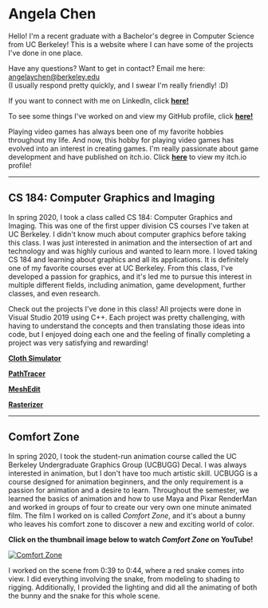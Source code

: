 # Angela Chen

Hello! I'm a recent graduate with a Bachelor's degree in Computer Science from UC Berkeley! This is a website where I can have some of the projects I've done in one place.

Have any questions? Want to get in contact? Email me here: angelaychen@berkeley.edu\
(I usually respond pretty quickly, and I swear I'm really friendly! :D)

If you want to connect with me on LinkedIn, click [**here!**](https://www.linkedin.com/in/angela-chen-0a91811b6/)

To see some things I've worked on and view my GitHub profile, click [**here!**](https://github.com/achen0816)

Playing video games has always been one of my favorite hobbies throughout my life. And now, this hobby for playing video games has evolved into an interest in creating games. I'm really passionate about game development and have published on itch.io. Click [**here**](https://angiegelo.itch.io/) to view my itch.io profile!

---

## CS 184: Computer Graphics and Imaging

In spring 2020, I took a class called CS 184: Computer Graphics and Imaging. This was one of the first upper division CS courses I've taken at UC Berkeley. I didn't know much about computer graphics before taking this class. I was just interested in animation and the intersection of art and technology and was highly curious and wanted to learn more. I loved taking CS 184 and learning about graphics and all its applications. It is definitely one of my favorite courses ever at UC Berkeley. From this class, I've developed a passion for graphics, and it's led me to pursue this interest in multiple different fields, including animation, game development, further classes, and even research.

Check out the projects I've done in this class! All projects were done in Visual Studio 2019 using C++. Each project was pretty challenging, with having to understand the concepts and then translating those ideas into code, but I enjoyed doing each one and the feeling of finally completing a project was very satisfying and rewarding!

[**Cloth Simulator**](https://achen0816.github.io/clothsim/)

[**PathTracer**](https://achen0816.github.io/pathtracer/)

[**MeshEdit**](https://achen0816.github.io/meshedit/)

[**Rasterizer**](https://achen0816.github.io/rasterizer/)

---

## Comfort Zone

In spring 2020, I took the student-run animation course called the UC Berkeley Undergraduate Graphics Group (UCBUGG) Decal. I was always interested in animation, but I don't have too much artistic skill. UCBUGG is a course designed for animation beginners, and the only requirement is a passion for animation and a desire to learn. Throughout the semester, we learned the basics of animation and how to use Maya and Pixar RenderMan and worked in groups of four to create our very own one minute animated film. The film I worked on is called *Comfort Zone*, and it's about a bunny who leaves his comfort zone to discover a new and exciting world of color.

**Click on the thumbnail image below to watch *Comfort Zone* on YouTube!**

[![**Comfort Zone**](http://img.youtube.com/vi/qD7qt9tEBFg/0.jpg)](http://www.youtube.com/watch?v=qD7qt9tEBFg)

I worked on the scene from 0:39 to 0:44, where a red snake comes into view. I did everything involving the snake, from modeling to shading to rigging. Additionally, I provided the lighting and did all the animating of both the bunny and the snake for this whole scene.
